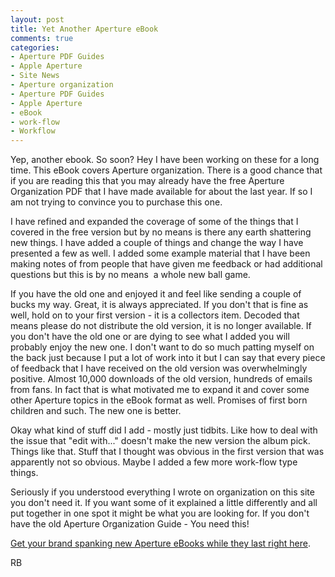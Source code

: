 ```yaml
---
layout: post
title: Yet Another Aperture eBook
comments: true
categories:
- Aperture PDF Guides
- Apple Aperture
- Site News
- Aperture organization
- Aperture PDF Guides
- Apple Aperture
- eBook
- work-flow
- Workflow
---
```

Yep, another ebook. So soon? Hey I have been working on these for a long time. This eBook covers Aperture organization. There is a good chance that if you are reading this that you may already have the free Aperture Organization PDF that I have made available for about the last year. If so I am not trying to convince you to purchase this one.

I have refined and expanded the coverage of some of the things that I covered in the free version but by no means is there any earth shattering new things. I have added a couple of things and change the way I have presented a few as well. I added some example material that I have been making notes of from people that have given me feedback or had additional questions but this is by no means  a whole new ball game.

If you have the old one and enjoyed it and feel like sending a couple of bucks my way. Great, it is always appreciated. If you don't that is fine as well, hold on to your first version - it is a collectors item. Decoded that means please do not distribute the old version, it is no longer available. If you don't have the old one or are dying to see what I added you will probably enjoy the new one. I don't want to do so much patting myself on the back just because I put a lot of work into it but I can say that every piece of feedback that I have received on the old version was overwhelmingly positive. Almost 10,000 downloads of the old version, hundreds of emails from fans. In fact that is what motivated me to expand it and cover some other Aperture topics in the eBook format as well. Promises of first born children and such. The new one is better.

Okay what kind of stuff did I add - mostly just tidbits. Like how to deal with the issue that "edit with..." doesn't make the new version the album pick. Things like that. Stuff that I thought was obvious in the first version that was apparently not so obvious. Maybe I added a few more work-flow type things.

Seriously if you understood everything I wrote on organization on this site you don't need it. If you want some of it explained a little differently and all put together in one spot it might be what you are looking for. If you don't have the old Aperture Organization Guide - You need this!

<a href="http://photo.rwboyer.com/aperture-ebooks/">Get your brand spanking new Aperture eBooks while they last right here</a>.

RB